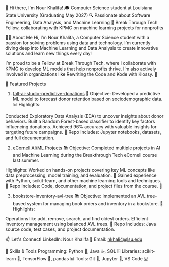 👋 Hi there, I'm Nour Khalifa!
🎓 Computer Science student at Louisiana State University (Graduating May 2027)
🔍 Passionate about Software Engineering, Data Analysis, and Machine Learning
🌟 Break Through Tech Fellow, collaborating with KPMG on machine learning projects for nonprofits

👩‍💻 About Me
Hi, I’m Nour Khalifa, a Computer Science student with a passion for solving problems using data and technology. I'm currently diving deep into Machine Learning and Data Analysis to create innovative solutions and learn new things every day!

I’m proud to be a Fellow at Break Through Tech, where I collaborate with KPMG to develop ML models that help nonprofits thrive. I’m also actively involved in organizations like Rewriting the Code and Kode with Klossy. 🚀

📂 Featured Projects
1. [fall-ai-studio-predictive-donations](https://github.com/KPMG-1c/KPMG-1C-project.git)
🔮 Objective: Developed a predictive ML model to forecast donor retention based on sociodemographic data.
📊 Highlights:

Conducted Exploratory Data Analysis (EDA) to uncover insights about donor behaviors.
Built a Random Forest-based classifier to identify key factors influencing donations.
Achieved 96% accuracy with valuable insights for targeting future campaigns.
📂 Repo Includes: Jupyter notebooks, datasets, and full documentation.


2. [eCornell AI/ML Projects](https://github.com/Nourk1/eCornellfolder.git) 📚
Objective: Completed multiple projects in AI and Machine Learning during the Breakthrough Tech eCornell course last summer.

Highlights:
Worked on hands-on projects covering key ML concepts like data preprocessing, model training, and evaluation. 🤖
Gained experience with Python, scikit-learn, and other machine learning tools and techniques. 🐍
Repo Includes: Code, documentation, and project files from the course. 📝



3. bookstore-inventory-avl-tree
📚 Objective: Implemented an AVL tree-based system for managing book orders and inventory in a bookstore.
🔧 Highlights:

Operations like add, remove, search, and find oldest orders.
Efficient inventory management using balanced AVL trees.
📂 Repo Includes: Java source code, test cases, and project documentation.


📫 Let's Connect!
LinkedIn: Nour Khalifa
📧 Email: nkhali4@lsu.edu


🔧 Skills & Tools
Programming: Python 🐍, Java ☕, SQL 🗄️
Libraries: scikit-learn 🤖, TensorFlow 🧠, pandas 📊
Tools: Git 🔧, Jupyter 📝, VS Code 💻
